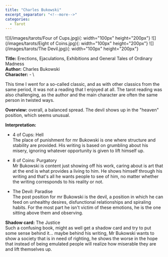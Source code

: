 ```yaml
---
title: "Charles Bukowski"
excerpt_separator: "<!--more-->"
categories:
  - Tarot
---
```


![](/images/tarots/Four of Cups.jpg){: width="100px" height="200px"}
![](/images/tarots/Eight of Coins.jpg){: width="100px" height="200px"}
![](/images/tarots/The Devil.jpg){: width="100px" height="200px"}

**Title:** Erections, Ejaculations, Exhibitions and General Tales of Ordinary Madness \
**Author:** Charles Bukowski \
**Character:** - \

This time I went for a so-called classic, and as with other classics from the same period, it was not a reading that I enjoyed at all. The tarot reading was also challenging, as the author and the main character are often the same person in twisted ways.

<!--more-->

**Overview:** overall, a balanced spread. The devil shows up in the "heaven" position, which seems unusual.

**Interpretation:**

* 4 of Cups: Hell \
The place of punishment for mr Bukowski is one where structure and stability are provided. His writing is based on grumbling about his misery, ignoring whatever opportunity is given to lift himself up.

* 8 of Coins: Purgatory \
Mr Bukowski is content just showing off his work, caring about is art that at the end is what provides a living to him. He shows himself through his writing and that's all he wants people to see of him, no matter whether the writing corresponds to his reality or not.

* The Devil: Paradise \
The post position for mr Bukowski is the devil, a position in which he can feed on unhealthy desires, disfunctional relationships and spiraling habits. For the most part he isn't victim of these emotions, he is the one sitting above them and observing.

**Shadow card:** The Justice \
Such a confusing book, might as well get a shadow card and try to put some sense behind it... maybe behind his writing, Mr Bukowski wants to show a society that is in need of righting, he shows the worse in the hope that instead of being emulated people will realize how miserable they are and lift themselves up.